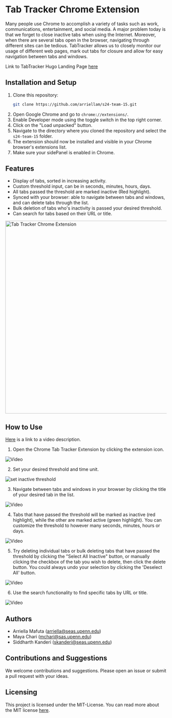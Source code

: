#  Tab Tracker Chrome Extension

Many people use Chrome to accomplish a variety of tasks such as work, communications, entertainment, and social media. 
A major problem today is that we forget to close inactive tabs when using the Internet. Moreover, when there are several
tabs open in the browser, navigating through different sites can be tedious. TabTracker allows us to closely monitor our 
usage of different web pages, mark out tabs for closure and allow for easy navigation between tabs and windows.

Link to TabTracker Hugo Landing Page [here](https://arriellam.github.io/hugo-tabtracker/)


## Installation and Setup

1. Clone this repository:
   ```bash
   git clone https://github.com/arriellam/s24-team-15.git
   ``` 
2. Open Google Chrome and go to `chrome://extensions/`.
3. Enable Developer mode using the toggle switch in the top right corner.
4. Click on the "Load unpacked" button.
5. Navigate to the directory where you cloned the repository and select the `s24-team-15` folder.
6. The extension should now be installed and visible in your Chrome browser's extensions list.
7. Make sure your sidePanel is enabled in Chrome.

## Features

- Display of tabs, sorted in increasing activity.
- Custom threshold input, can be in seconds, minutes, hours, days.
- All tabs passed the threshold are marked inactive (Red highlight).
- Synced with your browser: able to navigate between tabs and windows, and can delete tabs through the list.
- Bulk deletion of tabs who's inactivity is passed your desired threshold.
- Can search for tabs based on their URL or title.

<img src="images/extension-1.png" alt="Tab Tracker Chrome Extension" width="600">


## How to Use

[Here](https://www.youtube.com/watch?v=1fN54JEVHX4) is a link to a video description.

1. Open the Chrome Tab Tracker Extension by clicking the extension icon.

![Video](images/icon-128.png)

2. Set your desired threshold and time unit.
  
![set inactive threshold](images/demo1.png)

3. Navigate between tabs and windows in your browser by clicking the title of your desired tab in the list.

![Video](images/demo2.gif)

4. Tabs that have passed the threshold will be marked as inactive (red highlight), while the other are marked active (green highlight).
   You can customize the threshold to however many seconds, minutes, hours or days.
   
![Video](images/demo3.gif)

5. Try deleting individual tabs or bulk deleting tabs that have passed the threshold by clicking the "Select All Inactive" button, or manually clicking the checkbox of the tab you wish to delete, then click the delete button. You could always undo your selection by clicking the 'Deselect All' button.

![Video](images/demo4.gif)

6. Use the search functionality to find specific tabs by URL or title.

![Video](images/demo5.gif)

## Authors
- Arriella Mafuta (arriella@seas.upenn.edu)
- Maya Chari (mchari@sas.upenn.edu)
- Siddharth Kanderi (skanderi@seas.upenn.edu)

## Contributions and Suggestions
We welcome contributions and suggestions. Please open an issue or submit a pull request with your ideas.

## Licensing
This project is licensed under the MIT-License. You can read more about the MIT license [here](https://choosealicense.com/licenses/mit/).

